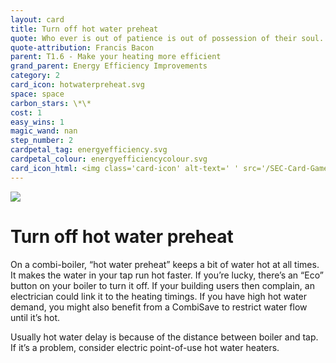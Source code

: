 ```yaml
---
layout: card
title: Turn off hot water preheat
quote: Who ever is out of patience is out of possession of their soul.
quote-attribution: Francis Bacon
parent: T1.6 - Make your heating more efficient
grand_parent: Energy Efficiency Improvements 
category: 2
card_icon: hotwaterpreheat.svg
space: space
carbon_stars: \*\*
cost: 1
easy_wins: 1
magic_wand: nan
step_number: 2
cardpetal_tag: energyefficiency.svg
cardpetal_colour: energyefficiencycolour.svg
card_icon_html: <img class='card-icon' alt-text=' ' src='/SEC-Card-Game/graphics/card_icons/hotwaterpreheat.svg'>
---
```


<img class='card-icon' alt-text=' ' src='/SEC-Card-Game/graphics/card_icons/hotwaterpreheat.svg'>
<h1>Turn off hot water preheat</h1>

<p>On a combi-boiler, “hot water preheat” keeps a bit of water hot at all times. It makes the water in your tap run hot faster.  If you’re lucky, there’s an “Eco” button on your boiler to turn it off.  If your building users then complain, an electrician could link it to the heating timings.  If you have high hot water demand, you might also benefit from a CombiSave to restrict water flow until it’s hot.</p><p>Usually hot water delay is because of the distance between boiler and tap.  If it’s a problem, consider electric point-of-use hot water heaters. </p> 


